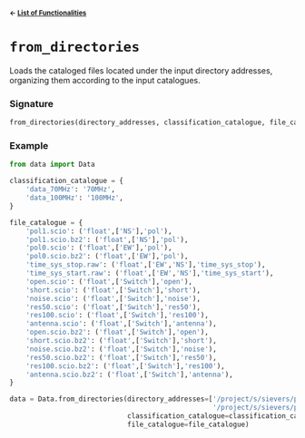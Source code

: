 <sup>**← [List of Functionalities](../../README.md#Container-Design)**</sup>

# `from_directories`

Loads the cataloged files located under the input directory addresses, organizing them according to the input catalogues.

### Signature
```python
from_directories(directory_addresses, classification_catalogue, file_catalogue)
```

### Example
```python
from data import Data

classification_catalogue = {
    'data_70MHz': '70MHz',
    'data_100MHz': '100MHz',
}

file_catalogue = {
    'pol1.scio': ('float',['NS'],'pol'),
    'pol1.scio.bz2': ('float',['NS'],'pol'),
    'pol0.scio': ('float',['EW'],'pol'),
    'pol0.scio.bz2': ('float',['EW'],'pol'),
    'time_sys_stop.raw': ('float',['EW','NS'],'time_sys_stop'),
    'time_sys_start.raw': ('float',['EW','NS'],'time_sys_start'),
    'open.scio': ('float',['Switch'],'open'),
    'short.scio': ('float',['Switch'],'short'),
    'noise.scio': ('float',['Switch'],'noise'),
    'res50.scio': ('float',['Switch'],'res50'),
    'res100.scio': ('float',['Switch'],'res100'),
    'antenna.scio': ('float',['Switch'],'antenna'),
    'open.scio.bz2': ('float',['Switch'],'open'),
    'short.scio.bz2': ('float',['Switch'],'short'),
    'noise.scio.bz2': ('float',['Switch'],'noise'),
    'res50.scio.bz2': ('float',['Switch'],'res50'),
    'res100.scio.bz2': ('float',['Switch'],'res100'),
    'antenna.scio.bz2': ('float',['Switch'],'antenna'),
}

data = Data.from_directories(directory_addresses=['/project/s/sievers/prizm/marion2022/prizm-100/data_100MHz/16348',
                                                  '/project/s/sievers/prizm/marion2022/prizm-100/data_100MHz/switch/16348'],
                             classification_catalogue=classification_catalogue,
                             file_catalogue=file_catalogue)
```


